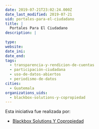 ```yaml
---
date: 2019-07-21T23:02:24.000Z
date_last_modified: 2019-07-21
uid: portales-para-el-ciudadano
title: |
  Portales Para El Ciudadano
description: |
  
type: 
website: 
date_ini: 
date_end: 
tags:
  - transparencia-y-rendicion-de-cuentas
  - participación-ciudadana
  - uso-de-datos-abiertos
  - periodismo-de-datos
cities: 
  - Guatemala
organizations_uids:
  - blackbox-solutions-y-copropiedad
---
```


Esta iniciativa fue realizada por:

- [Blackbox Solutions Y Copropiedad](/organizaciones/blackbox-solutions-y-copropiedad)
